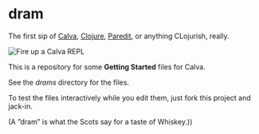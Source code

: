 # dram

The first sip of [Calva](https://calva.io), [Clojure](https://clojure.org), [Paredit](https://calva.io/paredit), or anything CLojurish, really.

![Fire up a Calva REPL](https://github.com/BetterThanTomorrow/calva/blob/814-connect-without-project/docs/site/images/howto/start-hello-repl.png?raw=true)

This is a repository for some **Getting Started** files for Calva.

See the *drams* directory for the files.

To test the files interactively while you edit them, just fork this project and jack-in.


(A ”dram” is what the Scots say for a taste of Whiskey.))
